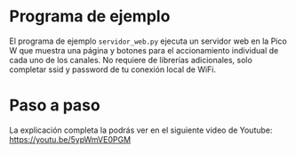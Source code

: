 # Programa de ejemplo

El programa de ejemplo `servidor_web.py` ejecuta un servidor web en la Pico W que muestra una página y botones para el accionamiento individual de cada uno de los canales.
No requiere de librerías adicionales, solo completar ssid y password de tu conexión local de WiFi.

# Paso a paso

La explicación completa la podrás ver en el siguiente video de Youtube:
https://youtu.be/5ypWmVE0PGM

